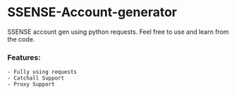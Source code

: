 # SSENSE-Account-generator
SSENSE account gen using python requests.  Feel free to use and learn from the code.
  ### Features:
    - Fully using requests
    - Catchall Support
    - Proxy Support

